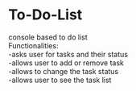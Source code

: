 # To-Do-List
console based to do list                            
Functionalities:                                
-asks user for tasks and their status                                     
-allows user to add or remove task                                                          
-allows to change the task status         
-allows user to see the task list                             
